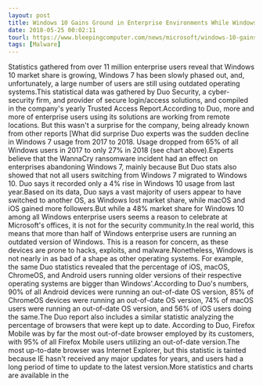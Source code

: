 ```yaml
---
layout: post
title: Windows 10 Gains Ground in Enterprise Environments While Windows 7 Crashes Out
date: 2018-05-25 00:02:11
tourl: https://www.bleepingcomputer.com/news/microsoft/windows-10-gains-ground-in-enterprise-environments-while-windows-7-crashes-out/
tags: [Malware]
---
```

Statistics gathered from over 11 million enterprise users reveal that Windows 10 market share is growing, Windows 7 has been slowly phased out, and, unfortunately, a large number of users are still using outdated operating systems.This statistical data was gathered by Duo Security, a cyber-security firm, and provider of secure login/access solutions, and compiled in the company's yearly Trusted Access Report.According to Duo, more and more of enterprise users using its solutions are working from remote locations. But this wasn't a surprise for the company, being already known from other reports [What did surprise Duo experts was the sudden decline in Windows 7 usage from 2017 to 2018. Usage dropped from 65% of all Windows users in 2017 to only 27% in 2018 (see chart above).Experts believe that the WannaCry ransomware incident had an effect on enterprises abandoning Windows 7, mainly because But Duo stats also showed that not all users switching from Windows 7 migrated to Windows 10. Duo says it recorded only a 4% rise in Windows 10 usage from last year.Based on its data, Duo says a vast majority of users appear to have switched to another OS, as Windows lost market share, while macOS and iOS gained more followers.But while a 48% market share for Windows 10 among all Windows enterprise users seems a reason to celebrate at Microsoft's offices, it is not for the security community.In the real world, this means that more than half of Windows enterprise users are running an outdated version of Windows. This is a reason for concern, as these devices are prone to hacks, exploits, and malware.Nonetheless, Windows is not nearly in as bad of a shape as other operating systems. For example, the same Duo statistics revealed that the percentage of iOS, macOS, ChromeOS, and Android users running older versions of their respective operating systems are bigger than Windows'.According to Duo's numbers, 90% of all Android devices were running an out-of-date OS version, 85% of ChromeOS devices were running an out-of-date OS version, 74% of macOS users were running an out-of-date OS version, and 56% of iOS users doing the same.The Duo report also includes a similar statistic analyzing the percentage of browsers that were kept up to date. According to Duo, Firefox Mobile was by far the most out-of-date browser employed by its customers, with 95% of all Firefox Mobile users utilizing an out-of-date version.The most up-to-date browser was Internet Explorer, but this statistic is tainted because IE hasn't received any major updates for years, and users had a long period of time to update to the latest version.More statistics and charts are available in the 